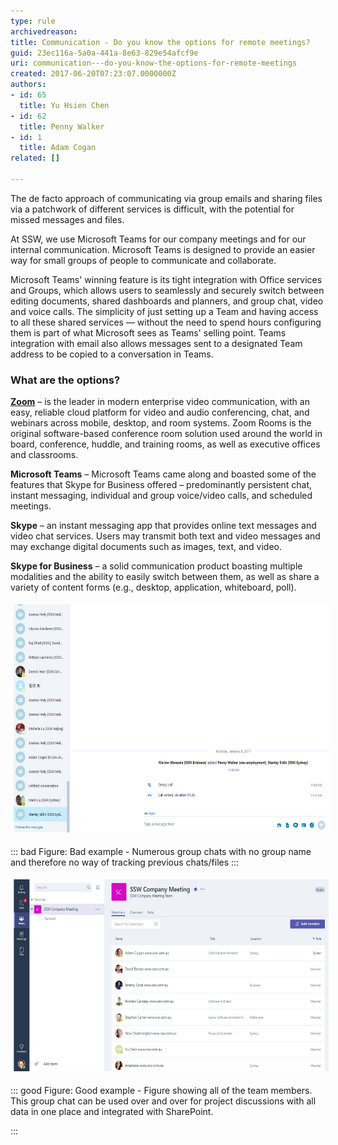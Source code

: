 ```yaml
---
type: rule
archivedreason: 
title: Communication - Do you know the options for remote meetings?
guid: 23ec116a-5a0a-441a-8e63-829e54afcf9e
uri: communication---do-you-know-the-options-for-remote-meetings
created: 2017-06-20T07:23:07.0000000Z
authors:
- id: 65
  title: Yu Hsien Chen
- id: 62
  title: Penny Walker
- id: 1
  title: Adam Cogan
related: []

---
```


The de facto approach of communicating via group emails and sharing files via a patchwork of different services is difficult, with the potential for missed messages and files.

<!--endintro-->

At SSW, we use Microsoft Teams for our company meetings and for our internal communication. Microsoft Teams is designed to provide an easier way for small groups of people to communicate and collaborate.

Microsoft Teams' winning feature is its tight integration with Office services and Groups, which allows users to seamlessly and securely switch between editing documents, shared dashboards and planners, and group chat, video and voice calls. The simplicity of just setting up a Team and having access to all these shared services — without the need to spend hours configuring them is part of what Microsoft sees as Teams' selling point. Teams integration with email also allows messages sent to a designated Team address to be copied to a conversation in Teams.

### What are the options?

**[Zoom](https://zoom.us/)** – is the leader in modern enterprise video communication, with an easy, reliable cloud platform for video and audio conferencing, chat, and webinars across mobile, desktop, and room systems. Zoom Rooms is the original software-based conference room solution used around the world in board, conference, huddle, and training rooms, as well as executive offices and classrooms.

**Microsoft Teams** – Microsoft Teams came along and boasted some of the features that Skype for Business offered – predominantly persistent chat, instant messaging, individual and group voice/video calls, and scheduled meetings.

**Skype** – an instant messaging app that provides online text messages and video chat services. Users may transmit both text and video messages and may exchange digital documents such as images, text, and video. 

 **Skype for Business** – a solid communication product boasting multiple modalities and the ability to easily switch between them, as well as share a variety of content forms (e.g., desktop, application, whiteboard, poll).
<dl class="ssw15-rteElement-ImageArea"><img src="skype chat.jpg" alt="skype chat.jpg" style="margin:5px;width:600px;height:365px;"></dl>

::: bad
Figure: Bad example - Numerous group chats with no group name and therefore no way of tracking previous chats/files
:::

<dl class="ssw15-rteElement-ImageArea"><img src="Teams chat.jpg" alt="Teams chat.jpg" style="font-size:0.9rem;margin:5px;width:600px;height:307px;"></dl>

::: good
Figure: Good example - Figure showing all of the team members. This group chat can be used over and over for project discussions with all data in one place and integrated with SharePoint.

:::
